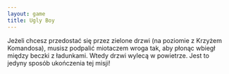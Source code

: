 ```yaml
---
layout: game
title: Ugly Boy
---
```


Jeżeli chcesz przedostać się przez zielone drzwi (na poziomie z
Krzyżem Komandosa), musisz podpalić miotaczem wroga tak, aby 
płonąc
wbiegł między beczki z ładunkami. Wtedy drzwi wylecą w powietrze.
Jest to jedyny sposób ukończenia tej misji!
